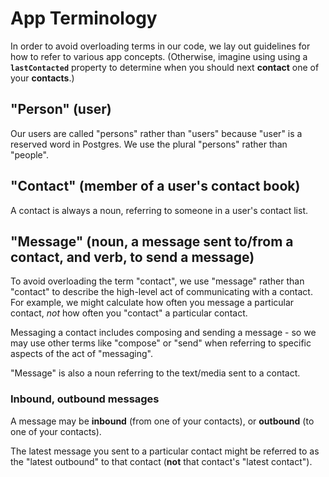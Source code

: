 # App Terminology

In order to avoid overloading terms in our code,
we lay out guidelines for how to refer to various app concepts.
(Otherwise, imagine using using a **`lastContacted`** property
to determine when you should next **contact** one of your **contacts**.)

## "Person" (user)
Our users are called "persons" rather than "users"
because "user" is a reserved word in Postgres.
We use the plural "persons" rather than "people".

## "Contact" (member of a user's contact book)
A contact is always a noun,
referring to someone in a user's contact list.

## "Message" (noun, a message sent to/from a contact, and verb, to send a message)
To avoid overloading the term "contact",
we use "message" rather than "contact"
to describe the high-level act of communicating with a contact.
For example, we might calculate how often you message a particular contact,
_not_ how often you "contact" a particular contact.

Messaging a contact includes composing and sending a message - so we
may use other terms like "compose" or "send" when referring to
specific aspects of the act of "messaging".

"Message" is also a noun referring to the text/media sent to a contact.

### Inbound, outbound messages
A message may be **inbound** (from one of your contacts),
or **outbound** (to one of your contacts).

The latest message you sent to a particular contact might be referred to
as the "latest outbound" to that contact
(**not** that contact's "latest contact").
